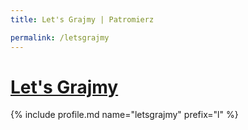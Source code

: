 ```yaml
---
title: Let's Grajmy | Patromierz

permalink: /letsgrajmy
---
```


# [Let's Grajmy](https://patronite.pl/letsgrajmy)

{% include profile.md name="letsgrajmy" prefix="l" %}
